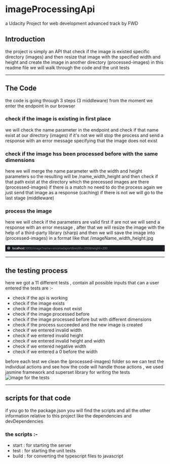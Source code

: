 # imageProcessingApi

a Udacity Project for web development advanced track by FWD

## Introduction

the project is simply an API that check if the image is existed specific directory (images) and then resize that image with the specified width and height and create the image in another directory (processed-images)
in this readme file we will walk through the code and the unit tests

---

## The Code

the code is going through 3 steps (3 middleware) from the moment we enter the endpoint in our browser

### check if the image is existing in first place

we will check the name parameter in the endpoint and check if that name exist at our directory (images) if it's not we will stop the process and send a response with an error message specifying that the image does not exist

### check if the image hss been processed before with the same dimensions

here we will merge the name parameter with the width and height parameters so the resulting will be /name_width_height
and then check if that path exist at the directory which the precessed images are there (processed-images) if there is a match no need to do the process again we just send that image as a response (caching) if there is not we will go to the last stage (middleware)

### process the image

here we will check if the parameters are valid first if are not we will send a response with an error message , after that we will resize the image with the help of a third-party library (sharp) and then we will save the image into (processed-images) in
a format like that /imageName_width_height.jpg

![an example of an endpoint](./images/Screenshot%202022-10-20%20011624.png)

---

## the testing process

here we got a 11 different tests , contain all possible inputs that can a user entered the tests are :-

- check if the api is working
- check if the image exists
- check if the image does not exist
- check if the image processed before
- check if the image processed before but with different dimensions
- check if the process succeeded and the new image is created
- check if we entered invalid width
- check if we entered invalid height
- check if we entered invalid height and width
- check if we entered negative width
- check if we entered a 0 before the width

before each test we clean the (processed-images) folder so we can test the individual actions and see how the code will handle those actions , we used jasmine framework and superset library for writing the tests
![image for the tests](./images/Screenshot%202png.png.png)

---

## scripts for that code

if you go to the package.json you will find the scripts and all the other information relative to this project like the dependencies and devDependencies

### the scripts :-

- start : for starting the server
- test : for starting the unit tests
- build : for converting the typescript files to javascript
